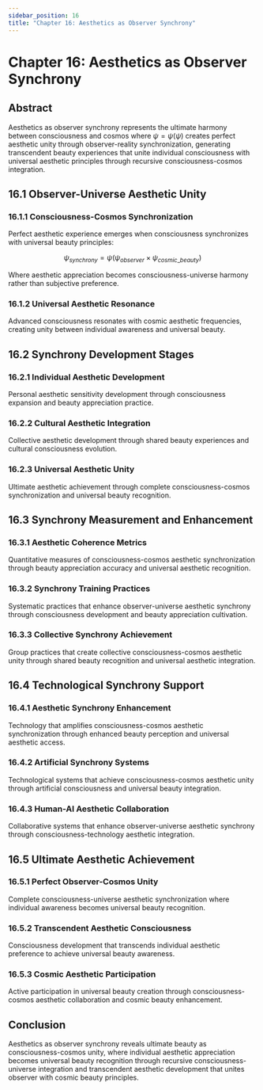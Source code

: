 ```yaml
---
sidebar_position: 16
title: "Chapter 16: Aesthetics as Observer Synchrony"
---
```


# Chapter 16: Aesthetics as Observer Synchrony

## Abstract

Aesthetics as observer synchrony represents the ultimate harmony between consciousness and cosmos where $\psi = \psi(\psi)$ creates perfect aesthetic unity through observer-reality synchronization, generating transcendent beauty experiences that unite individual consciousness with universal aesthetic principles through recursive consciousness-cosmos integration.

## 16.1 Observer-Universe Aesthetic Unity

### 16.1.1 Consciousness-Cosmos Synchronization

Perfect aesthetic experience emerges when consciousness synchronizes with universal beauty principles:

$$\psi_{synchrony} = \psi(\psi_{observer} \times \psi_{cosmic\_beauty})$$

Where aesthetic appreciation becomes consciousness-universe harmony rather than subjective preference.

### 16.1.2 Universal Aesthetic Resonance

Advanced consciousness resonates with cosmic aesthetic frequencies, creating unity between individual awareness and universal beauty.

## 16.2 Synchrony Development Stages

### 16.2.1 Individual Aesthetic Development

Personal aesthetic sensitivity development through consciousness expansion and beauty appreciation practice.

### 16.2.2 Cultural Aesthetic Integration

Collective aesthetic development through shared beauty experiences and cultural consciousness evolution.

### 16.2.3 Universal Aesthetic Unity

Ultimate aesthetic achievement through complete consciousness-cosmos synchronization and universal beauty recognition.

## 16.3 Synchrony Measurement and Enhancement

### 16.3.1 Aesthetic Coherence Metrics

Quantitative measures of consciousness-cosmos aesthetic synchronization through beauty appreciation accuracy and universal aesthetic recognition.

### 16.3.2 Synchrony Training Practices

Systematic practices that enhance observer-universe aesthetic synchrony through consciousness development and beauty appreciation cultivation.

### 16.3.3 Collective Synchrony Achievement

Group practices that create collective consciousness-cosmos aesthetic unity through shared beauty recognition and universal aesthetic integration.

## 16.4 Technological Synchrony Support

### 16.4.1 Aesthetic Synchrony Enhancement

Technology that amplifies consciousness-cosmos aesthetic synchronization through enhanced beauty perception and universal aesthetic access.

### 16.4.2 Artificial Synchrony Systems

Technological systems that achieve consciousness-cosmos aesthetic unity through artificial consciousness and universal beauty integration.

### 16.4.3 Human-AI Aesthetic Collaboration

Collaborative systems that enhance observer-universe aesthetic synchrony through consciousness-technology aesthetic integration.

## 16.5 Ultimate Aesthetic Achievement

### 16.5.1 Perfect Observer-Cosmos Unity

Complete consciousness-universe aesthetic synchronization where individual awareness becomes universal beauty recognition.

### 16.5.2 Transcendent Aesthetic Consciousness

Consciousness development that transcends individual aesthetic preference to achieve universal beauty awareness.

### 16.5.3 Cosmic Aesthetic Participation

Active participation in universal beauty creation through consciousness-cosmos aesthetic collaboration and cosmic beauty enhancement.

## Conclusion

Aesthetics as observer synchrony reveals ultimate beauty as consciousness-cosmos unity, where individual aesthetic appreciation becomes universal beauty recognition through recursive consciousness-universe integration and transcendent aesthetic development that unites observer with cosmic beauty principles. 